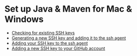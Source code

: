 # Set up Java & Maven for Mac & Windows

<!-- topics-start -->
* [Checking for existing SSH keys](#)
* [Generating a new SSH key and adding it to the ssh agent](#)
* [Adding your SSH key to the ssh agent](#)
* [Adding a new SSH key to your GitHub account](#)